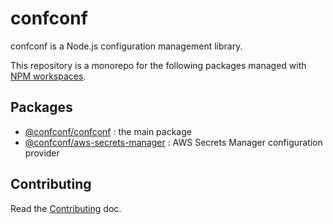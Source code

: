 # confconf

confconf is a Node.js configuration management library.

This repository is a monorepo for the following packages managed with [NPM workspaces](https://docs.npmjs.com/cli/v7/using-npm/workspaces).

## Packages

- [@confconf/confconf](/packages/confconf) : the main package
- [@confconf/aws-secrets-manager](/packages/aws-secrets-manager) : AWS Secrets Manager configuration provider

## Contributing

Read the [Contributing](./CONTRIBUTING.md) doc.
